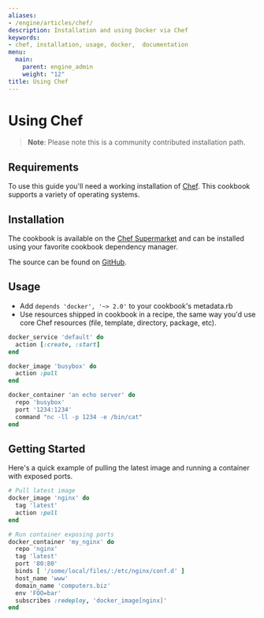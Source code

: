 ```yaml
---
aliases:
- /engine/articles/chef/
description: Installation and using Docker via Chef
keywords:
- chef, installation, usage, docker,  documentation
menu:
  main:
    parent: engine_admin
    weight: "12"
title: Using Chef
---
```


# Using Chef

> **Note**:
> Please note this is a community contributed installation path.

## Requirements

To use this guide you'll need a working installation of
[Chef](https://www.chef.io/). This cookbook supports a variety of
operating systems.

## Installation

The cookbook is available on the [Chef Supermarket](https://supermarket.chef.io/cookbooks/docker) and can be
installed using your favorite cookbook dependency manager.

The source can be found on
[GitHub](https://github.com/someara/chef-docker).

Usage
-----
- Add ```depends 'docker', '~> 2.0'``` to your cookbook's metadata.rb
- Use resources shipped in cookbook in a recipe, the same way you'd
  use core Chef resources (file, template, directory, package, etc).

```ruby
docker_service 'default' do
  action [:create, :start]
end

docker_image 'busybox' do
  action :pull
end

docker_container 'an echo server' do
  repo 'busybox'
  port '1234:1234'
  command "nc -ll -p 1234 -e /bin/cat"
end
```

## Getting Started
Here's a quick example of pulling the latest image and running a
container with exposed ports.

```ruby
# Pull latest image
docker_image 'nginx' do
  tag 'latest'
  action :pull
end

# Run container exposing ports
docker_container 'my_nginx' do
  repo 'nginx'
  tag 'latest'
  port '80:80'
  binds [ '/some/local/files/:/etc/nginx/conf.d' ]
  host_name 'www'
  domain_name 'computers.biz'
  env 'FOO=bar'
  subscribes :redeploy, 'docker_image[nginx]'
end
```
